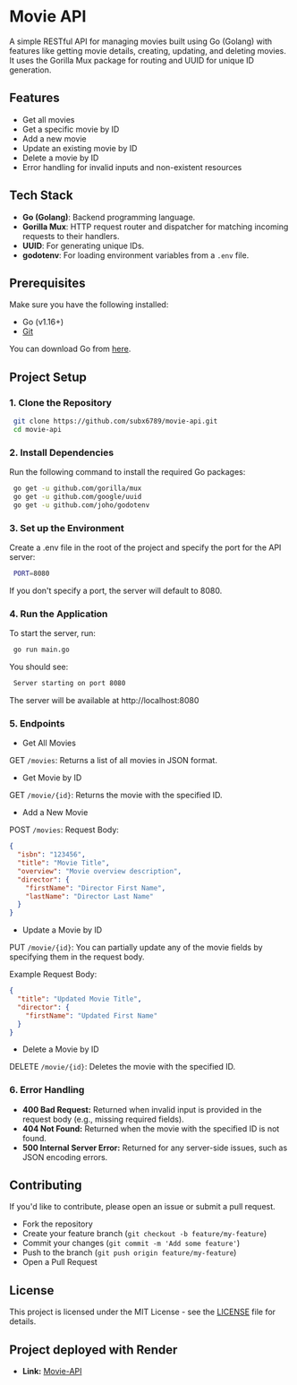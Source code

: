 # Movie API

A simple RESTful API for managing movies built using Go (Golang) with features like getting movie details, creating, updating, and deleting movies. It uses the Gorilla Mux package for routing and UUID for unique ID generation.

## Features

- Get all movies
- Get a specific movie by ID
- Add a new movie
- Update an existing movie by ID
- Delete a movie by ID
- Error handling for invalid inputs and non-existent resources

## Tech Stack

- **Go (Golang)**: Backend programming language.
- **Gorilla Mux**: HTTP request router and dispatcher for matching incoming requests to their handlers.
- **UUID**: For generating unique IDs.
- **godotenv**: For loading environment variables from a `.env` file.

## Prerequisites

Make sure you have the following installed:

- Go (v1.16+)
- [Git](https://git-scm.com/)

You can download Go from [here](https://go.dev/dl/).

## Project Setup

### 1. Clone the Repository

```bash
 git clone https://github.com/subx6789/movie-api.git
 cd movie-api
```

### 2. Install Dependencies

Run the following command to install the required Go packages:

```bash
 go get -u github.com/gorilla/mux
 go get -u github.com/google/uuid
 go get -u github.com/joho/godotenv
```

### 3. Set up the Environment

Create a .env file in the root of the project and specify the port for the API server:

```bash
 PORT=8080
```

If you don't specify a port, the server will default to 8080.

### 4. Run the Application

To start the server, run:

```bash
 go run main.go
```

You should see:

```bash
 Server starting on port 8080
```

The server will be available at http://localhost:8080

### 5. Endpoints

- Get All Movies

GET `/movies`: Returns a list of all movies in JSON format.

- Get Movie by ID

GET `/movie/{id}`: Returns the movie with the specified ID.

- Add a New Movie

POST `/movies`: Request Body:

```json
{
  "isbn": "123456",
  "title": "Movie Title",
  "overview": "Movie overview description",
  "director": {
    "firstName": "Director First Name",
    "lastName": "Director Last Name"
  }
}
```

- Update a Movie by ID

PUT `/movie/{id}`: You can partially update any of the movie fields by specifying them in the request body.

Example Request Body:

```json
{
  "title": "Updated Movie Title",
  "director": {
    "firstName": "Updated First Name"
  }
}
```

- Delete a Movie by ID

DELETE `/movie/{id}`: Deletes the movie with the specified ID.

### 6. Error Handling

- **400 Bad Request:** Returned when invalid input is provided in the request body (e.g., missing required fields).
- **404 Not Found:** Returned when the movie with the specified ID is not found.
- **500 Internal Server Error:** Returned for any server-side issues, such as JSON encoding errors.

## Contributing

If you'd like to contribute, please open an issue or submit a pull request.

- Fork the repository
- Create your feature branch (`git checkout -b feature/my-feature`)
- Commit your changes (`git commit -m 'Add some feature'`)
- Push to the branch (`git push origin feature/my-feature`)
- Open a Pull Request

## License

This project is licensed under the MIT License - see the [LICENSE](./LICENSE) file for details.

## Project deployed with Render

- **Link:** [Movie-API](https://movie-api-0ckg.onrender.com)
